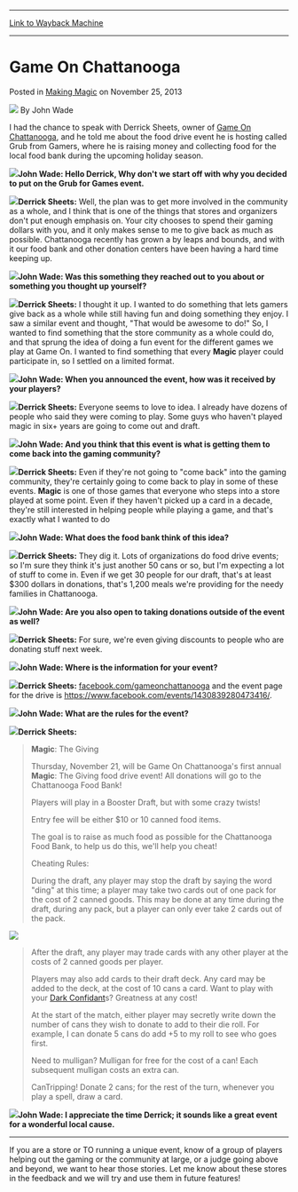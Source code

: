 
---
[Link to Wayback Machine](https://web.archive.org/web/20220525092543/https://magic.wizards.com/en/articles/archive/making-magic/game-chattanooga-2013-11-25)

[_metadata_:author]:- "John Wade"
[_metadata_:description]:- "I had the chance to speak with Derrick Sheets, owner of Game On Chattanooga, and he told me about the food drive event he is hosting called Grub from Gamers, where he is raising money and collecting food for the local food bank during the upcoming holiday season. John Wade: Hello Derrick, Why don't we start off with why you decided to put on the Grub for Games event.  Derrick"
[_metadata_:generator]:- "Drupal 7 (http://drupal.org)"
[_metadata_:node]:- "683056"
[_metadata_:publish_date]:- "2013-11-25"
[_metadata_:source]:- "div-main-content"
[_metadata_:title]:- "Game On Chattanooga"
[_metadata_:wayback_capture_timestamp]:- "2022-05-25 09:25:43"
[_metadata_:wayback_raw_url]:- "https://web.archive.org/web/20220525092543id_/https://magic.wizards.com/en/articles/archive/making-magic/game-chattanooga-2013-11-25"
[_metadata_:wayback_url]:- "https://magic.wizards.com/en/articles/archive/making-magic/game-chattanooga-2013-11-25"
---


Game On Chattanooga
===================



 Posted in [Making Magic](/en/articles/columns/making-magic)
 on November 25, 2013 






![](https://media.magic.wizards.com/styles/auth_small/public/images/person/authorpic_johnwade.jpg)
By John Wade











 I had the chance to speak with Derrick Sheets, owner of [Game On Chattanooga](http://gameonchattanooga.com/), and he told me about the food drive event he is hosting called Grub from Gamers, where he is raising money and collecting food for the local food bank during the upcoming holiday season. 



![](https://media.magic.wizards.com/image_legacy_migration/images/magic/daily/features/feat275a_johnwade.jpg)**John Wade: Hello Derrick, Why don't we start off with why you decided to put on the Grub for Games event.**


![](https://media.magic.wizards.com/image_legacy_migration/images/magic/daily/features/feat275a_derricksheets.jpg)**Derrick Sheets:** Well, the plan was to get more involved in the community as a whole, and I think that is one of the things that stores and organizers don't put enough emphasis on. Your city chooses to spend their gaming dollars with you, and it only makes sense to me to give back as much as possible. Chattanooga recently has grown a by leaps and bounds, and with it our food bank and other donation centers have been having a hard time keeping up. 

![](https://media.magic.wizards.com/image_legacy_migration/images/magic/daily/features/feat275a_johnwade.jpg)**John Wade: Was this something they reached out to you about or something you thought up yourself?**


![](https://media.magic.wizards.com/image_legacy_migration/images/magic/daily/features/feat275a_derricksheets.jpg)**Derrick Sheets:** I thought it up. I wanted to do something that lets gamers give back as a whole while still having fun and doing something they enjoy. I saw a similar event and thought, "That would be awesome to do!" So, I wanted to find something that the store community as a whole could do, and that sprung the idea of doing a fun event for the different games we play at Game On. I wanted to find something that every **Magic** player could participate in, so I settled on a limited format. 

![](https://media.magic.wizards.com/image_legacy_migration/images/magic/daily/features/feat275a_johnwade.jpg)**John Wade: When you announced the event, how was it received by your players?**


![](https://media.magic.wizards.com/image_legacy_migration/images/magic/daily/features/feat275a_derricksheets.jpg)**Derrick Sheets:** Everyone seems to love to idea. I already have dozens of people who said they were coming to play. Some guys who haven't played magic in six+ years are going to come out and draft. 

![](https://media.magic.wizards.com/image_legacy_migration/images/magic/daily/features/feat275a_johnwade.jpg)**John Wade: And you think that this event is what is getting them to come back into the gaming community?**


![](https://media.magic.wizards.com/image_legacy_migration/images/magic/daily/features/feat275a_derricksheets.jpg)**Derrick Sheets:** Even if they're not going to "come back" into the gaming community, they're certainly going to come back to play in some of these events. **Magic** is one of those games that everyone who steps into a store played at some point. Even if they haven't picked up a card in a decade, they're still interested in helping people while playing a game, and that's exactly what I wanted to do 

![](https://media.magic.wizards.com/image_legacy_migration/images/magic/daily/features/feat275a_johnwade.jpg)**John Wade: What does the food bank think of this idea?**


![](https://media.magic.wizards.com/image_legacy_migration/images/magic/daily/features/feat275a_derricksheets.jpg)**Derrick Sheets:** They dig it. Lots of organizations do food drive events; so I'm sure they think it's just another 50 cans or so, but I'm expecting a lot of stuff to come in. Even if we get 30 people for our draft, that's at least $300 dollars in donations, that's 1,200 meals we're providing for the needy families in Chattanooga. 

![](https://media.magic.wizards.com/image_legacy_migration/images/magic/daily/features/feat275a_johnwade.jpg)**John Wade: Are you also open to taking donations outside of the event as well?**


![](https://media.magic.wizards.com/image_legacy_migration/images/magic/daily/features/feat275a_derricksheets.jpg)**Derrick Sheets:** For sure, we're even giving discounts to people who are donating stuff next week. 

![](https://media.magic.wizards.com/image_legacy_migration/images/magic/daily/features/feat275a_johnwade.jpg)**John Wade: Where is the information for your event?**


![](https://media.magic.wizards.com/image_legacy_migration/images/magic/daily/features/feat275a_derricksheets.jpg)**Derrick Sheets:**
[facebook.com/gameonchattanooga](https://www.facebook.com/gameonchattanooga) and the event page for the drive is <https://www.facebook.com/events/1430839280473416/>. 

![](https://media.magic.wizards.com/image_legacy_migration/images/magic/daily/features/feat275a_johnwade.jpg)**John Wade: What are the rules for the event?**


![](https://media.magic.wizards.com/image_legacy_migration/images/magic/daily/features/feat275a_derricksheets.jpg)**Derrick Sheets:**


> 
> 
> **Magic**: The Giving  
> 
> 
> 
>  Thursday, November 21, will be Game On Chattanooga's first annual **Magic**: The Giving food drive event! All donations will go to the Chattanooga Food Bank! 
> 
> 
> Players will play in a Booster Draft, but with some crazy twists!
> 
> 
> Entry fee will be either $10 or 10 canned food items.
> 
> 
> The goal is to raise as much food as possible for the Chattanooga Food Bank, to help us do this, we'll help you cheat!
> 
> 
> Cheating Rules:
> 
> 
> During the draft, any player may stop the draft by saying the word "ding" at this time; a player may take two cards out of one pack for the cost of 2 canned goods. This may be done at any time during the draft, during any pack, but a player can only ever take 2 cards out of the pack.
> 
> 
> 


![](https://media.magic.wizards.com/image_legacy_migration/images/magic/daily/features/feat275a_cannedfood.png)  

> 
> After the draft, any player may trade cards with any other player at the costs of 2 canned goods per player.
> 
> 
>  Players may also add cards to their draft deck. Any card may be added to the deck, at the cost of 10 cans a card. Want to play with your [Dark Confidant](https://gatherer.wizards.com/Pages/Card/Details.aspx?name=Dark+Confidant)s? Greatness at any cost! 
> 
> 
> At the start of the match, either player may secretly write down the number of cans they wish to donate to add to their die roll. For example, I can donate 5 cans do add +5 to my roll to see who goes first.
> 
> 
> Need to mulligan? Mulligan for free for the cost of a can! Each subsequent mulligan costs an extra can.
> 
> 
>  CanTripping! Donate 2 cans; for the rest of the turn, whenever you play a spell, draw a card. 
> 
> 
> 



![](https://media.magic.wizards.com/image_legacy_migration/images/magic/daily/features/feat275a_johnwade.jpg)**John Wade: I appreciate the time Derrick; it sounds like a great event for a wonderful local cause.**

  


---

  
 If you are a store or TO running a unique event, know of a group of players helping out the gaming or the community at large, or a judge going above and beyond, we want to hear those stories. Let me know about these stores in the feedback and we will try and use them in future features! 














